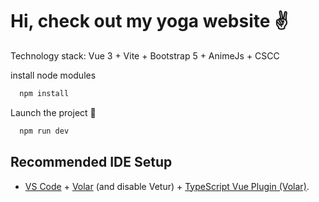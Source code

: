 # Hi, check out my yoga website :v:

Technology stack: Vue 3 + Vite + Bootstrap 5 + AnimeJs + CSCC

install node modules
```bash
  npm install
```
Launch the project :metal:
```bash
  npm run dev
```

## Recommended IDE Setup

- [VS Code](https://code.visualstudio.com/) + [Volar](https://marketplace.visualstudio.com/items?itemName=Vue.volar) (and disable Vetur) + [TypeScript Vue Plugin (Volar)](https://marketplace.visualstudio.com/items?itemName=Vue.vscode-typescript-vue-plugin).
